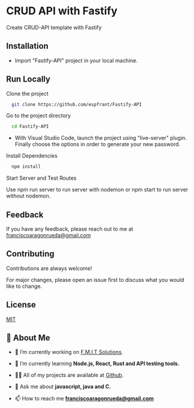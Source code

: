 # CRUD API with Fastify
 Create CRUD-API template with Fastify

## Installation

- Import "Fastify-API" project in your local machine.

## Run Locally

Clone the project

```bash
  git clone https://github.com/espfrant/Fastify-API
```

Go to the project directory

```bash
  cd Fastify-API
```

- With Visual Studio Code, launch the project using "live-server" plugin. Finally choose the options in order to generate your new password.


Install Dependencies

```bash
  npm install
```

Start Server and Test Routes

Use npm run server to run server with nodemon or npm start to run server without nodemon.


## Feedback

If you have any feedback, please reach out to me at franciscoaragonrueda@gmail.com


## Contributing

Contributions are always welcome!

For major changes, please open an issue first to discuss what you would like to change.


## License

[MIT](https://choosealicense.com/licenses/mit/)


## 🚀 About Me

- 🔭 I’m currently working on [F.M.I.T Solutions](https://fmit.io/).

- 🌱 I’m currently learning **Node.js, React, Rust and API testing tools.**

- 👨‍💻 All of my projects are available at [Github](https://github.com/espfrant).

- 💬 Ask me about **javascript, java and C.**

- 📫 How to reach me **franciscoaragonrueda@gmail.com**

